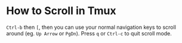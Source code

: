 # How to Scroll in Tmux

`Ctrl-b` then `[`, then you can use your normal navigation keys to scroll around
(eg. `Up Arrow` or `PgDn`). Press `q` or `Ctrl-c` to quit scroll mode.
